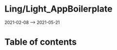 Ling/Light_AppBoilerplate
================
2021-02-08 --> 2021-05-21




Table of contents
===========





